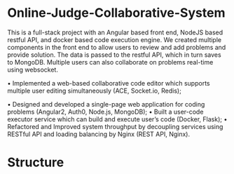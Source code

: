 # Online-Judge-Collaborative-System
This is a full-stack project with an Angular based front end, NodeJS based restful API, and docker based code execution engine. We created multiple components in the front end to allow users to review and add problems and provide solution. The data is passed to the restful API, which in turn saves to MongoDB. Multiple users can also collaborate on problems real-time using websocket.

• Implemented a web-based collaborative code editor which supports multiple user
editing simultaneously (ACE, Socket.io, Redis);

• Designed and developed a single-page web application for coding problems
(Angular2, Auth0, Node.js, MongoDB);
• Built a user-code executor service which can build and execute user’s code
(Docker, Flask);
• Refactored and Improved system throughput by decoupling services using
RESTful API and loading balancing by Nginx (REST API, Nginx).

# Structure


